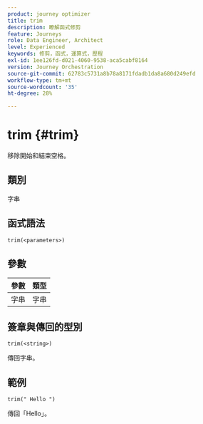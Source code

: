 ```yaml
---
product: journey optimizer
title: trim
description: 瞭解函式修剪
feature: Journeys
role: Data Engineer, Architect
level: Experienced
keywords: 修剪，函式，運算式，歷程
exl-id: 1ee126fd-d021-4060-9538-aca5cabf8164
version: Journey Orchestration
source-git-commit: 62783c5731a8b78a8171fdadb1da8a680d249efd
workflow-type: tm+mt
source-wordcount: '35'
ht-degree: 28%

---
```


# trim {#trim}

移除開始和結束空格。

## 類別

字串

## 函式語法

`trim(<parameters>)`

## 參數

| 參數 | 類型 |
|-----------|------------------|
| 字串 | 字串 |

## 簽章與傳回的型別

`trim(<string>)`

傳回字串。

## 範例

`trim(" Hello ")`

傳回「Hello」。

